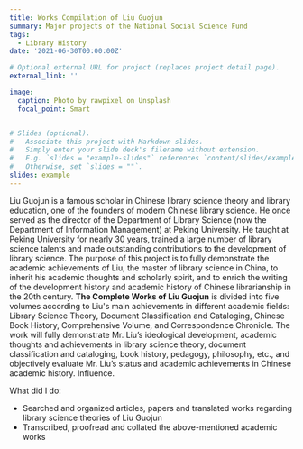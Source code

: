 ```yaml
---
title: Works Compilation of Liu Guojun
summary: Major projects of the National Social Science Fund
tags:
  - Library History
date: '2021-06-30T00:00:00Z'

# Optional external URL for project (replaces project detail page).
external_link: ''

image:
  caption: Photo by rawpixel on Unsplash
  focal_point: Smart


# Slides (optional).
#   Associate this project with Markdown slides.
#   Simply enter your slide deck's filename without extension.
#   E.g. `slides = "example-slides"` references `content/slides/example-slides.md`.
#   Otherwise, set `slides = ""`.
slides: example
---
```


Liu Guojun is a famous scholar in Chinese library science theory and library education, one of the founders of modern Chinese library science. He once served as the director of the Department of Library Science (now the Department of Information Management) at Peking University. He taught at Peking University for nearly 30 years, trained a large number of library science talents and made outstanding contributions to the development of library science. The purpose of this project is to fully demonstrate the academic achievements of Liu, the master of library science in China, to inherit his academic thoughts and scholarly spirit, and to enrich the writing of the development history and academic history of Chinese librarianship in the 20th century. **The Complete Works of Liu Guojun** is divided into five volumes according to Liu's main achievements in different academic fields: Library Science Theory, Document Classification and Cataloging, Chinese Book History, Comprehensive Volume, and Correspondence Chronicle. The work will fully demonstrate Mr. Liu’s ideological development, academic thoughts and achievements in library science theory, document classification and cataloging, book history, pedagogy, philosophy, etc., and objectively evaluate Mr. Liu’s status and academic achievements in Chinese academic history. Influence.

What did I do: 

- Searched and organized articles, papers and translated works regarding library science theories of Liu Guojun
- Transcribed, proofread and collated the above-mentioned academic works

